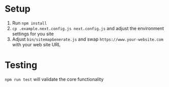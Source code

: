 # Setup
1) Run `npm install`
2) `cp .example.next.config.js next.config.js` and adjust the environment settings for you site
3) Adjust `bin/sitemapGenerate.js` and swap `https://www.your-website.com` with your web site URL


# Testing
`npm run test` will validate the core functionality